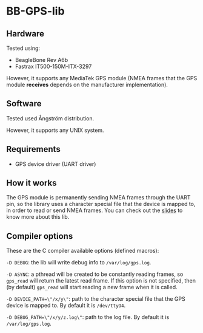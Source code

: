 # BB-GPS-lib

## Hardware
Tested using:
* BeagleBone Rev A6b
* Fastrax IT500-150M-ITX-3297

However, it supports any MediaTek GPS module (NMEA frames that the GPS module **receives** depends on the manufacturer implementation).

## Software
Tested used Ångström distribution.

However, it supports any UNIX system.

## Requirements
* GPS device driver (UART driver)

## How it works
The GPS module is permanently sending NMEA frames through the UART pin, so the library uses a character special file that the device is mapped to, in order to read or send NMEA frames.
You can check out the [slides](https://es.slideshare.net/secret/amAhmfrAIkJb4t) to know more about this lib.

## Compiler options
These are the C compiler available options (defined macros):

``-D DEBUG``: the lib will write debug info to ``/var/log/gps.log``.

``-D ASYNC``: a pthread will be created to be constantly reading frames, so ``gps_read`` will return the latest read frame. If this option is not specified, then (by default) ``gps_read`` will start reading a new frame when it is called.

``-D DEVICE_PATH=\"/x/y\"``: path to the character special file that the GPS device is mapped to. By default it is ``/dev/ttyO4``.

``-D DEBUG_PATH=\"/x/y/z.log\"``: path to the log file. By default it is ``/var/log/gps.log``.
